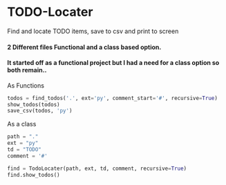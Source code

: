 # TODO-Locater

Find and locate TODO items, save to csv and print to screen

#### 2 Different files Functional and a class based option.
#### It started  off as a functional project but I had a need for a class option so both remain..

As Functions

```python
todos = find_todos('.', ext='py', comment_start='#', recursive=True)
show_todos(todos)
save_csv(todos, 'py')
```

As a class
```python
path = "."
ext = "py"
td = "TODO"
comment = '#'

find = TodoLocater(path, ext, td, comment, recursive=True)
find.show_todos()
```
